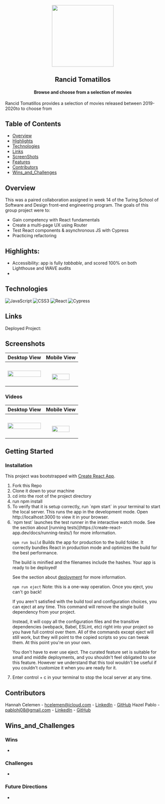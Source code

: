 
<div align="center">
<img src="https://user-images.githubusercontent.com/94808267/197117361-c57ac8d9-9dbb-4ecf-930d-9773d711a31a.png" height="200px">
</div>

  <h2 align="center">Rancid Tomatillos</h2>

  <h4 align="center">
    Browse and choose from a selection of movies 
  </h4>

Rancid Tomatillos provides a selection of movies released between 2019-2020to to choose from

## Table of Contents
- [Overview](#Overview)
- [Highlights](#Highlights)
- [Technologies](#Technologies)
- [Links](#Links)
- [ScreenShots](#ScreenShots)
- [Features](#Features)
- [Contributors](#Contributors)
- [Wins_and_Challenges](#Wins_and_Challenges)


## Overview

This was a paired collaboration assigned in week 14 of the Turing School of Software and Design front-end engineering program. The goals of this group project were to:

* Gain competency with React fundamentals
* Create a multi-page UX using Router
* Test React components & asynchronous JS with Cypress
* Practicing refactoring 

## Highlights:

* Accessibility: app is fully _tabbable_, and scored 100% on both Lighthouse and WAVE audits
* 

## Technologies

 ![JavaScript](https://img.shields.io/badge/javascript-%23323330.svg?style=for-the-badge&logo=javascript&logoColor=%23F7DF1E)
 ![CSS3](https://img.shields.io/badge/css3-%231572B6.svg?style=for-the-badge&logo=css3&logoColor=white)
 ![React](https://img.shields.io/badge/React-20232A?style=for-the-badge&logo=react&logoColor=61DAFB)
![Cypress](https://img.shields.io/badge/Cypress-17202C?style=for-the-badge&logo=cypress&logoColor=white)

## Links

Deployed Project: []()

## Screenshots

| Desktop View | Mobile View |
|---------------|-----------------|
<img src="" width=100%>|<p align="center"><br/><img src="" width=77%></p>

### Videos

| Desktop View | Mobile View |
|---------------|-----------------|
<img src="" width=100%>|<p align="center"><br/><img src="" width=77%></p>

## Getting Started

### Installation
This project was bootstrapped with [Create React App](https://github.com/facebook/create-react-app).
<ol>
  <li>Fork this Repo</li>
  <li>Clone it down to your machine</li>
  <li>cd into the root of the project directory</li>
  <li>run npm install</li>
  <li>To verify that it is setup correctly, run `npm start` in your terminal to start the local server. This runs the app in the development mode. Open http://localhost:3000 to view it in your browser.</li>
  <li> `npm test` launches the test runner in the interactive watch mode. See the section about [running tests](https://create-react-app.dev/docs/running-tests/) for more information.

`npm run build`
Builds the app for production to the build folder.
It correctly bundles React in production mode and optimizes the build for the best performance.

The build is minified and the filenames include the hashes.
Your app is ready to be deployed!

See the section about [deployment](https://create-react-app.dev/docs/deployment/) for more information.

`npm run eject`
Note: this is a one-way operation. Once you eject, you can't go back!

If you aren't satisfied with the build tool and configuration choices, you can eject at any time. This command will remove the single build dependency from your project.

Instead, it will copy all the configuration files and the transitive dependencies (webpack, Babel, ESLint, etc) right into your project so you have full control over them. All of the commands except eject will still work, but they will point to the copied scripts so you can tweak them. At this point you're on your own.

You don't have to ever use eject. The curated feature set is suitable for small and middle deployments, and you shouldn't feel obligated to use this feature. However we understand that this tool wouldn't be useful if you couldn't customize it when you are ready for it.
  <li>Enter control + c in your terminal to stop the local server at any time.</li>
</ol>

## Contributors

Hannah Celemen - hcelemen@icloud.com - [LinkedIn](https://www.linkedin.com/in/hannah-celemen/) - [GitHub](https://github.com/ohClaire?tab=repositories)
Hazel Pablo - pablohj08@gmail.com - [LinkedIn](https://www.linkedin.com/in/hazel-pablo-704779245/) - [GitHub](https://github.com/Hpablo08)

## Wins_and_Challenges

### Wins

* 

### Challenges

* 

### Future Directions

* 

